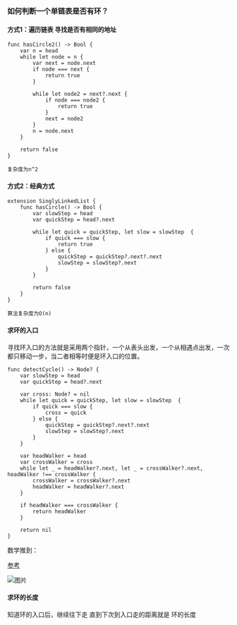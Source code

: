 
### 如何判断一个单链表是否有环？

#### 方式1：遍历链表 寻找是否有相同的地址

    func hasCircle2() -> Bool {
        var n = head
        while let node = n {
            var next = node.next
            if node === next {
                return true
            }
            
            while let node2 = next?.next {
                if node === node2 {
                    return true
                }   
                next = node2
            }
            n = node.next
        }
        
        return false
    }

    复杂度为n^2

#### 方式2：经典方式

    extension SinglyLinkedList {
        func hasCircle() -> Bool {
            var slowStep = head
            var quickStep = head?.next
            
            while let quick = quickStep, let slow = slowStep  {
                if quick === slow {
                    return true
                } else {
                    quickStep = quickStep?.next?.next
                    slowStep = slowStep?.next
                }
            }
            
            return false
        }
    }

    算法复杂度为O(n)

#### 求环的入口

寻找环入口的方法就是采用两个指针，一个从表头出发，一个从相遇点出发，一次都只移动一步，当二者相等时便是环入口的位置。

    func detectCycle() -> Node? {
        var slowStep = head
        var quickStep = head?.next
        
        var cross: Node? = nil
        while let quick = quickStep, let slow = slowStep  {
            if quick === slow {
                cross = quick
            } else {
                quickStep = quickStep?.next?.next
                slowStep = slowStep?.next
            }
        }
        
        var headWalker = head
        var crossWalker = cross
        while let _ = headWalker?.next, let _ = crossWalker?.next, headWalker !== crossWalker {
            crossWalker = crossWalker?.next
            headWalker = headWalker?.next
        }
        
        if headWalker === crossWalker {
            return headWalker
        }
        
        return nil
    }

数学推到：

[参考](https://blog.csdn.net/sinat_35261315/article/details/79205157)

![图片](http://pc5ouzvhg.bkt.clouddn.com/WechatIMG187.jpeg)

#### 求环的长度 

知道环的入口后，继续往下走  直到下次到入口走的距离就是 环的长度